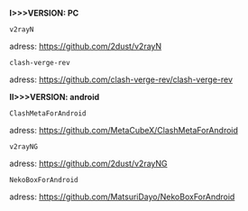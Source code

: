 **Ⅰ>>>VERSION:  PC**


	v2rayN
 adress:   https://github.com/2dust/v2rayN

	clash-verge-rev
 adress:	https://github.com/clash-verge-rev/clash-verge-rev

 	
 **Ⅱ>>>VERSION:  android**
 
	ClashMetaForAndroid
 adress:	https://github.com/MetaCubeX/ClashMetaForAndroid

	v2rayNG
 adress:	https://github.com/2dust/v2rayNG

	NekoBoxForAndroid
 adress:	https://github.com/MatsuriDayo/NekoBoxForAndroid
